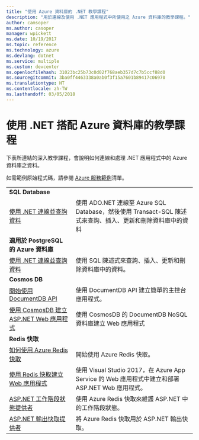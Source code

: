 ```yaml
---
title: "使用 Azure 資料庫的 .NET 教學課程"
description: "用於連線及使用 .NET 應用程式中所使用之 Azure 資料庫的教學課程。"
author: camsoper
ms.author: casoper
manager: wpickett
ms.date: 10/19/2017
ms.topic: reference
ms.technology: azure
ms.devlang: dotnet
ms.service: multiple
ms.custom: devcenter
ms.openlocfilehash: 31023bc25b73c0d02f768aeb357d7c7b5ccf88d0
ms.sourcegitcommit: 3ba0ff4463338a0ab0f3f15a7601b89417c06970
ms.translationtype: HT
ms.contentlocale: zh-TW
ms.lasthandoff: 03/05/2018
---
```

# <a name="tutorials-for-using-net-with-azure-databases"></a>使用 .NET 搭配 Azure 資料庫的教學課程

下表所連結的深入教學課程，會說明如何連線和處理 .NET 應用程式中的 Azure 資料庫之資料。

如需範例原始程式碼，請參閱 [Azure 服務範例](https://azure.microsoft.com/resources/samples/?platform=dotnet)清單。

| | |
|---|---|
| **SQL Database** ||
| [使用 .NET 連線並查詢資料][1] | 使用 ADO.NET 連線至 Azure SQL Database，然後使用 Transact-SQL 陳述式來查詢、插入、更新和刪除資料庫中的資料 | 
| **適用於 PostgreSQL 的 Azure 資料庫** ||
| [使用 .NET 連線並查詢資料][2] | 使用 SQL 陳述式來查詢、插入、更新和刪除資料庫中的資料。 | 
| **Cosmos DB** ||
| [開始使用 DocumentDB API][4] | 使用 DocumentDB API 建立簡單的主控台應用程式。 | 
| [使用 CosmosDB 建立 ASP.NET Web 應用程式][3] | 使用 CosmosDB 的 DocumentDB NoSQL 資料庫建立 Web 應用程式 | 
| **Redis 快取** | |
| [如何使用 Azure Redis 快取][6] | 開始使用 Azure Redis 快取。 |
| [使用 Redis 快取建立 Web 應用程式][5] | 使用 Visual Studio 2017，在 Azure App Service 的 Web 應用程式中建立和部署 ASP.NET Web 應用程式。  | 
| [ASP.NET 工作階段狀態提供者][7] | 使用 Azure Redis 快取來維護 ASP.NET 中的工作階段狀態。  | 
| [ASP.NET 輸出快取提供者][8] | 將 Azure Redis 快取用於 ASP.NET 輸出快取。  | 
 

[1]: /azure/sql-database/sql-database-connect-query-dotnet
[2]: /azure/postgresql/connect-csharp
[3]: /azure/cosmos-db/documentdb-dotnet-application
[4]: /azure/cosmos-db/documentdb-dotnetcore-get-started
[5]: /azure/redis-cache/cache-web-app-howto
[6]: /azure/redis-cache/cache-dotnet-how-to-use-azure-redis-cache
[7]: /azure/redis-cache/cache-aspnet-session-state-provider
[8]: /azure/redis-cache/cache-aspnet-output-cache-provider

